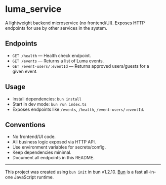 # luma_service

A lightweight backend microservice (no frontend/UI). Exposes HTTP endpoints for use by other services in the system.

## Endpoints

- `GET /health` — Health check endpoint.
- `GET /events` — Returns a list of Luma events.
- `GET /event-users/:eventId` — Returns approved users/guests for a given event.

## Usage

- Install dependencies: `bun install`
- Start in dev mode: `bun run index.ts`
- Exposes endpoints like `/events`, `/health`, `/event-users/:eventId`.

## Conventions

- No frontend/UI code.
- All business logic exposed via HTTP API.
- Use environment variables for secrets/config.
- Keep dependencies minimal.
- Document all endpoints in this README.

---

This project was created using `bun init` in bun v1.2.10. [Bun](https://bun.sh) is a fast all-in-one JavaScript runtime.
